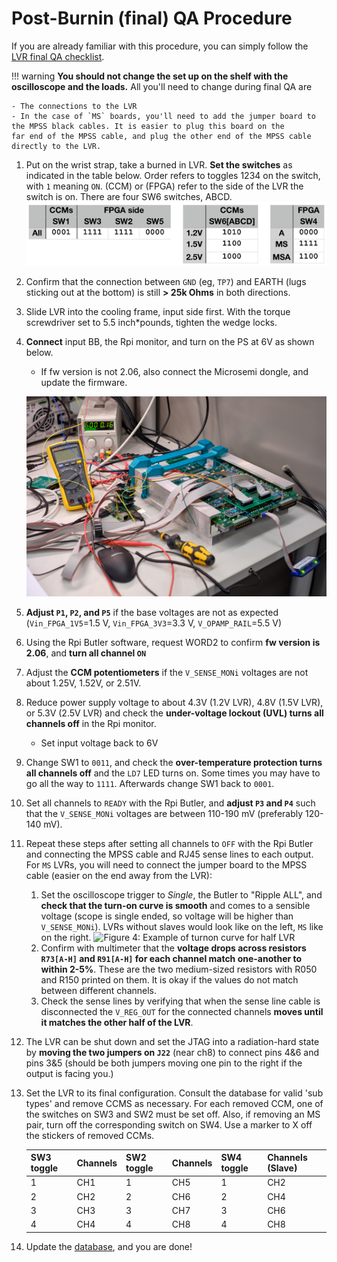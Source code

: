 # Post-Burnin (final) QA Procedure

If you are already familiar with this procedure, you can simply follow the [LVR final QA checklist](LVR_final_QA_checklist.pdf).

!!! warning
    **You should not change the set up on the shelf with the oscilloscope and the loads.** All you'll need to change during final QA are
    
    - The connections to the LVR
    - In the case of `MS` boards, you'll need to add the jumper board to the MPSS black cables. It is easier to plug this board on the
    far end of the MPSS cable, and plug the other end of the MPSS cable directly to the LVR.

1. Put on the wrist strap, take a burned in LVR. **Set the switches** as indicated in the table below.
Order refers to toggles 1234 on the switch, with `1` meaning `ON`. (CCM) or (FPGA) refer to the side
of the LVR the switch is on. There are four SW6 switches, ABCD.
    ![](table_switches.png)

2. Confirm that the connection between `GND` (eg, `TP7`) and EARTH (lugs sticking out at the bottom) is still **\> 25k Ohms**
in both directions.

3. Slide LVR into the cooling frame, input side first. With the torque screwdriver set to 5.5 inch*pounds, tighten the
wedge locks.

4. **Connect** input BB, the Rpi monitor, and turn on the PS at 6V as shown below.
    - If fw version is not 2.06, also connect the Microsemi dongle, and update the firmware.

    ![Figure 1: Assembled LVR board in cooling stand](lvr_finalqa1.jpg)

5. **Adjust `P1`, `P2`, and `P5`** if the base voltages are not as expected (`Vin_FPGA_1V5`=1.5 V, `Vin_FPGA_3V3`=3.3 V, `V_OPAMP_RAIL`=5.5 V)

6. Using the Rpi Butler software, request WORD2 to confirm **fw version is 2.06**, and **turn all channel `ON`**

7. Adjust the **CCM potentiometers** if the `V_SENSE_MONi` voltages are not about 1.25V, 1.52V, or 2.51V.

8. Reduce power supply voltage to about 4.3V (1.2V LVR), 4.8V (1.5V LVR), or 5.3V (2.5V LVR) and check the **under-voltage lockout (UVL) turns all channels off**
in the Rpi monitor.
    - Set input voltage back to 6V
    
9. Change SW1 to `0011`, and check the **over-temperature protection turns all channels off** and the `LD7` LED turns on. Some times you may have to go all the way to `1111`. Afterwards change SW1 back to `0001`.

10. Set all channels to `READY` with the Rpi Butler, and **adjust `P3` and `P4`** such that the `V_SENSE_MONi` voltages are between 110-190 mV (preferably 120-140 mV).

11. Repeat these steps after setting all channels to `OFF` with the Rpi Butler and connecting the MPSS cable and RJ45 sense lines to each output. For `MS` LVRs, you will need to connect the jumper board to the MPSS cable (easier on the end away from the LVR):
    1. Set the oscilloscope trigger to *Single*, the Butler to "Ripple ALL", and **check that the turn-on curve is smooth** and comes to a sensible voltage (scope is single ended,
    so voltage will be higher than `V_SENSE_MONi`). LVRs without slaves would look like on the left, `MS` like on the right.
    ![Figure 4: Example of turnon curve for half LVR](lvr_ripple_turnon.png)
    2. Confirm with multimeter that the **voltage drops across resistors `R73[A-H]` and `R91[A-H]` for each channel match one-another to within 2-5%**. These
    are the two medium-sized resistors with R050 and R150 printed on them.  It is okay if the values do not match between different channels.
    3. Check the sense lines by verifying that when the sense line cable is disconnected the
    `V_REG_OUT` for the connected channels **moves until it matches the other half of the LVR**.

12. The LVR can be shut down and set the JTAG into a radiation-hard state by **moving the two jumpers on `J22`** (near ch8)
    to connect pins 4&6 and pins 3&5 (should be both jumpers moving one pin to the right if the
      output is facing you.)

13. Set the LVR to its final configuration. Consult the database for
    valid 'sub types' and remove CCMS as necessary. For each removed CCM, one of the switches
    on SW3 and SW2 must be set off. Also, if removing an MS pair, turn off the corresponding switch on SW4.
    Use a marker to X off the stickers of removed CCMs.

    | SW3 toggle | Channels | SW2 toggle | Channels | SW4 toggle | Channels (Slave) |
    |--------------|----------|--------------|----------|--------------|----------|
    | 1            | CH1      | 1            | CH5      | 1            | CH2      |
    | 2            | CH2      | 2            | CH6      | 2            | CH4      |
    | 3            | CH3      | 3            | CH7      | 3            | CH6      |
    | 4            | CH4      | 4            | CH8      | 4            | CH8      |

14. Update the [database](https://docs.google.com/spreadsheets/d/1KjXGhOFzi0SZPsozpKzxGjVtfr4kkS_Hv5EigUwKOj8/edit#gid=1564410083), and you are done!
